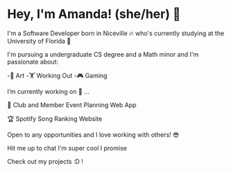 # Hey, I'm Amanda! (she/her) 👋

I'm a Software Developer born in Niceville 🔥 who's currently studying at the University of Florida 🐊

I'm pursuing a undergraduate CS degree and a Math minor and I'm passionate about:

-🎨 Art
-🏋️ Working Out
-🎮 Gaming

I’m currently working on 🔭 ...

👥 Club and Member Event Planning Web App

🏆 Spotify Song Ranking Website

Open to any opportunities and I love working with others! 😎

Hit me up to chat I'm super cool I promise

Check out my projects :D !
